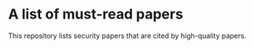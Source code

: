 # A list of must-read papers
This repository lists security papers that are cited by high-quality papers.

